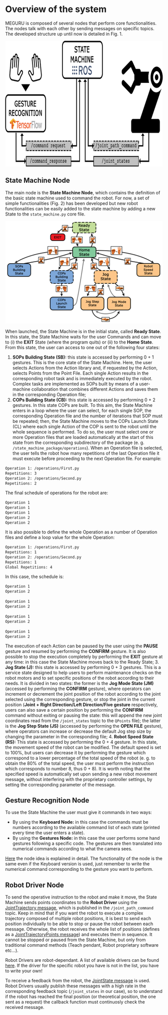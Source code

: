 # Overview of the system
MEGURU is composed of several nodes that perform core functionalities. The nodes talk with each other by sending messages on specific topics.
The developed structure up until now is detailed in Fig. 1.

<p align="center">
  <img height="400" src="https://github.com/Krissy93/meta-workstations-project/blob/master/images/sys_overview.png">
</p>

## State Machine Node
The main node is the **State Machine Node**, which contains the definition of the basic state machine used to command the robot.
For now, a set of simple functionalities (Fig. 2) has been developed but new robot functionalities can be easily added to the state machine by adding a new State to the `state_machine.py` core file.

<p align="center">
  <img src="https://github.com/Krissy93/meta-workstations-project/blob/master/images/state_machine.png">
</p>

When launched, the State Machine is in the initial state, called **Ready State**. In this state, the State Machine waits for the user Commands and can move to (i) the **EXIT** State (where the program quits) or (ii) to the **Home State**. From this state, the user can access to one out of the following four states: 
1. **SOPs Building State (SB):** this state is accessed by performing 0 + 1 gestures. This is the core state of the State Machine. Here, the user selects Actions from the Action library and, if requested by the Action, selects Points from the Point File. Each single Action results in the corresponding robot task and is immediately executed by the robot. Complex tasks are implemented as SOPs built by means of a user-machine collaboration that combines different Actions and saves them in the corresponding Operation file;
2. **COPs Building State (CB):** this state is accessed by performing 0 + 2 gestures. In this state COPs are built. To this aim, the State Machine enters in a loop where the user can select, for each single SOP, the corresponding Operation file and the number of iterations that SOP must be repeated; then, the State Machine moves to the COPs Launch State (CL) where each single Action of the COP is sent to the robot until the whole sequence is performed. 
  To do so, the user must select one or more Operation files that are loaded automatically at the start of this state from the corresponding subdirectory of the package (e. g. `/state_machine_package/operations`). When an Operation file is selected, the user tells the robot how many repetitions of the last Operation file it must execute before proceeding to the next Operation file.
  For example:
  ```
  Operation 1: /operations/First.py
  Repetitions: 3
  Operation 2: /operations/Second.py
  Repetitions: 2
  ```
  The final schedule of operations for the robot are:
  ```
  Operation 1
  Operation 1
  Operation 1
  Operation 2
  Operation 2
  ```
  It is also possible to define the whole Operation as a number of Operation files and define a loop value for the whole Operation:
  ```
  Operation 1: /operations/First.py
  Repetitions: 1
  Operation 2: /operations/Second.py
  Repetitions: 1
  Global Repetitions: 4
  ```
  In this case, the schedule is:
  ```
  Operation 1
  Operation 2

  Operation 1
  Operation 2

  Operation 1
  Operation 2

  Operation 1
  Operation 2
  ```
The execution of each Action can be paused by the user using the **PAUSE** gesture and resumed by performing the **CONFIRM** gesture. It is also possible to stop the execution completely by performing the **EXIT** gesture at any time: in this case the State Machine moves back to the Ready State;
3. **Jog State (J):** this state is accessed by performing 0 + 3 gestures. This is a service state designed to help users to perform maintenance checks on the robot motors and to set specific positions of the robot according to their needs. It is divided in two states: the former is the **Jog Mode State (JM)** (accessed by performing the **CONFIRM** gesture), where operators can increment or decrement the joint position of the robot according to the joint selected using the corresponding gesture, or stop the joint in the current position (**Joint + Right Direction/Left Direction/Five gesture** respectively, users can also save a certain position by performing the **CONFIRM** command without exiting or pausing the state: this will append the new joint coordinates read from the `/joint_states` topic to the `QPoints` file); the latter is the **Jog Step State (JS)** (accessed by performing the **OPEN FILE** gesture), where operators can increase or decrease the default Jog step size by changing the parameter in the corresponding file;
4. **Robot Speed State (RS):** This state is accessed by performing the 0 + 4 gesture. In this state, the movement speed of the robot can be modified. The default speed is set to 100%, but users can decrease it by performing the gesture which correspond to a lower percentage of the total speed of the robot (e. g. to obtain the 80% of the total speed, the user must perform the instruction which corresponds to number 8, thus 0 + 8). It is worth noting that the specified speed is automatically set upon sending a new robot movement message, without interfering with the proprietary controller settings, by setting the corresponding parameter of the message.

## Gesture Recognition Node
To use the State Machine the user must give it commands in two ways:
- By using the **Keyboard Node:** in this case the commands must be numbers according to the available command list of each state (printed every time the user enters a state).
- By using the **Gestures Node:** in this case the user performs some hand gestures following a specific code. The gestures are then translated into numerical commands according to what the camera sees.

[Here](https://github.com/Krissy93/meta-workstations-project/blob/master/docs/Gestures%20Node.md) the node idea is explained in detail. The functionality of the node is the same even if the Keyboard version is used, just remember to write the numerical command corresponding to the gesture you want to perform.

## Robot Driver Node
To send the operative instruction to the robot and make it move, the State Machine sends points coordinates to the **Robot Driver** using the [JointTrajectory message](http://docs.ros.org/melodic/api/trajectory_msgs/html/msg/JointTrajectory.html), which is published in the `/joint_path_command` topic.
Keep in mind that if you want the robot to execute a complex trajectory composed of multiple robot positions, it is best to send each position individually to be able to stop or pause the robot between each message.
Otherwise, the robot receives the whole list of positions (defines as a [JointTrajectoryPoints message](http://docs.ros.org/melodic/api/trajectory_msgs/html/msg/JointTrajectoryPoint.html)) and executes them in sequence.
It cannot be stopped or paused from the State Machine, but only from traditional command methods (Teach pendant, Robot proprietary software etc...).

Robot Drivers are robot-dependant. A list of available drivers can be found [here](http://wiki.ros.org/Industrial/supported_hardware).
If the driver for the specific robot you have is not in the list, you have to write your own!

To receive a feedback from the robot, the [JointState message](http://docs.ros.org/melodic/api/sensor_msgs/html/msg/JointState.html) is used.
Robot Drivers usually publish these messages with a high rate in the corresponding feedback topic (`/joint_states` in our case), so to understand if the robot has reached the final position (or theoretical position, the one sent as a request) the callback function must continuosly check the received message.
